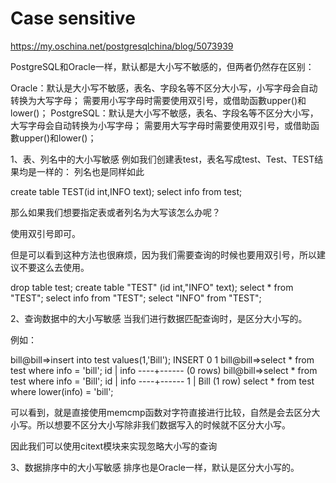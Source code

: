 # Case sensitive

https://my.oschina.net/postgresqlchina/blog/5073939

PostgreSQL和Oracle一样，默认都是大小写不敏感的，但两者仍然存在区别：

Oracle：默认是大小写不敏感，表名、字段名等不区分大小写，小写字母会自动转换为大写字母； 需要用小写字母时需要使用双引号，或借助函數upper()和lower()；
PostgreSQL：默认是大小写不敏感，表名、字段名等不区分大小写，大写字母会自动转换为小写字母； 需要用大写字母时需要使用双引号，或借助函數upper()和lower()；


1、表、列名中的大小写敏感
例如我们创建表test，表名写成test、Test、TEST结果均是一样的：
列名也是同样如此


create table TEST(id int,INFO text);
select info from test;

那么如果我们想要指定表或者列名为大写该怎么办呢？

使用双引号即可。

但是可以看到这种方法也很麻烦，因为我们需要查询的时候也要用双引号，所以建议不要这么去使用。

drop table test;
create table "TEST" (id int,"INFO" text);
select * from "TEST";
select info from  "TEST";
select "INFO" from "TEST";

2、查询数据中的大小写敏感
当我们进行数据匹配查询时，是区分大小写的。

例如：

bill@bill=>insert into test values(1,'Bill');
INSERT 0 1
bill@bill=>select * from test where info = 'bill';
 id | info
----+------
(0 rows)
bill@bill=>select * from test where info = 'Bill';
 id | info
----+------
  1 | Bill
(1 row)
select * from test where lower(info) = 'bill';

可以看到，就是直接使用memcmp函数对字符直接进行比较，自然是会去区分大小写。所以想要不区分大小写除非我们数据写入的时候就不区分大小写。

因此我们可以使用citext模块来实现忽略大小写的查询

3、数据排序中的大小写敏感
排序也是Oracle一样，默认是区分大小写的。


